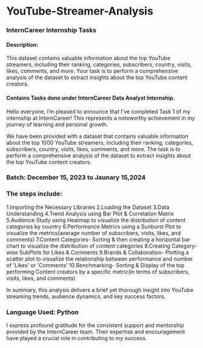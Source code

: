 # YouTube-Streamer-Analysis

### InternCareer Internship Tasks ###

#### Description: 
This dataset contains valuable
information about the top YouTube streamers,
including their ranking, categories, subscribers,
country, visits, likes, comments, and more.
Your task is to perform a comprehensive
analysis of the dataset to extract insights
about the top YouTube content creators.

#### Contains Tasks done under InternCareer Data Analyst Internship.

Hello everyone, I’m pleased to announce that I've completed Task 1 of my internship at InternCareer! This represents a noteworthy achievement in my journey of learning and personal growth.

We have been provided with a dataset that contains valuable information about the top 1000 YouTube streamers, including their ranking, categories, subscribers, country, visits, likes, comments, and more. The task is to perform a comprehensive analysis of the dataset to extract insights about the top YouTube content creators.

### Batch:  December 15, 2023 to Jaunary 15,2024

### The steps include:

1.Importing the Necessary Libraries
2.Loading the Dataset
3.Data Understanding
4.Trend Analysis using Bar Plot & Correlation Matrix
5.Audience Study using Heatmap to visualize the distribution of content categories by country
6.Performance Metrics using a Sunburst Plot to visualize the metrics(average number of subscribers, visits, likes, and comments)
7.Content Categories- Sorting & then creating a horizontal bar chart to visualize the distribution of content categories
8.Creating Category-wise SubPlots for Likes & Comments
9.Brands & Collaboration- Plotting a scatter plot to visualize the relationship between performance and number of 'Likes' or 'Comments'
10.Benchmarking- Sorting & Display of the top performing Content creators by a specific metric(in terms of subscribers, visits, likes, and comments)

In summary, this analysis delivers a brief yet thorough insight into YouTube streaming trends, audience dynamics, and key success factors.

### Language Used: Python

I express profound gratitude for the consistent support and mentorship provided by the InternCareer team. Their expertise and encouragement have played a crucial role in contributing to my success.
